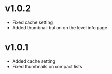 # v1.0.2
- Fixed cache setting
- Added thumbnail button on the level info page

# v1.0.1
- Added cache setting
- Fixed thumbnails on compact lists